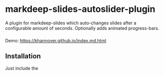# markdeep-slides-autoslider-plugin
A plugin for markdeep-slides which auto-changes slides after a configurable amount of seconds. Optionally adds animated progress-bars.


###

Demo: https://khannover.github.io/index.md.html

## Installation

Just include the <script>-tag at the end of the HTML-body.

> [!IMPORTANT]
> It must be included AFTER markdeep-slides.js and after markdeep[.min].js.

```html
<script src="markdeep-slides/markdeep-slides.js"></script>
<script src="markdeep-slides/lib/markdeep/1.11/markdeep.min.js" charset="utf-8"></script>
<!-- Insert plugin after this -->
<script src="markdeep-slides/markdeep-slides-plugin-autoslider.js" charset="utf-8"></script>
```

Then you will have to activate it by adding a plugins field to the markdeep-slide-options:

```javascript
    markdeepSlidesOptions = {
        /* Those are the standard options */
        aspectRatio: 16 / 9,
        theme: 'deepsea',
        fontSize: 28,
        diagramZoom: 1.0,
        totalSlideNumber: false,
        progressBar: true,
        breakOnHeadings: false,
        slideChangeHook: (oldSlide, newSlide) => {},
        modeChangeHook: (newMode) => {}

        /* At minimum add this to activate
           the plugin with default values */
        ,plugins: {    
            autoslider
        }
    }
```


You can configure some options:

```javascript
      ,plugins: {
        autoslider:{
          seconds:10,
          repeat: true,
          growingProgressbar: true,
          growingProgressbarColor: "rgba(255,0,0,0.5)",
          firstDelay: 2
        }
      }
```

> [!CAUTION]
> The first slide acts as a cover and will only be shown once and it will have no progress bar. It will be skipped in the loop. You can include an empty first slide and set the option *firstDelay* to *0* to skip the cover.
